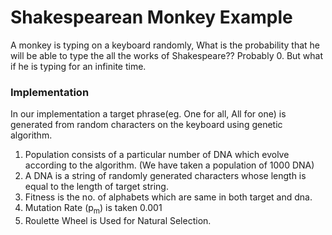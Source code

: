 # Shakespearean Monkey Example
A monkey is typing on a keyboard randomly, What is the probability that he will be able to type the all the works of Shakespeare?? Probably 0. But what if he is typing for an infinite time.

### Implementation
In our implementation a target phrase(eg. One for all, All for one) is generated from random characters on the keyboard using genetic algorithm. 
 1. Population consists of a particular number of DNA which evolve according to the algorithm. (We have taken a population of 1000 DNA)
 2. A DNA is a string of randomly generated characters whose length is equal to the length of target string.
 3. Fitness is the no. of alphabets which are same in both target and dna.
 4. Mutation Rate (p<sub>m</sub>) is taken 0.001
 5. Roulette Wheel is Used for Natural Selection.
